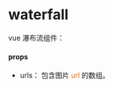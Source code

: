 # waterfall

vue 瀑布流组件：



#### props

- urls：
  包含图片 <span style='color: #e96900;'> url </span> 的数组。


